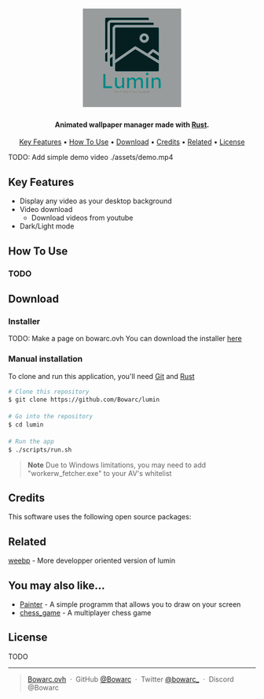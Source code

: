 <h1 align="center">
  <br>
  <!-- Add lumin img -->
  <img src="assets/logo2_test1.png" alt="lumin" width="200">
<!--   <br>
  Lumin -->
  <br>
</h1>

<h4 align="center">Animated wallpaper manager made with <a href="http://rust-lang.org" target="_blank">Rust</a>.</h4>

<p align="center">
  <a href="#key-features">Key Features</a> •
  <a href="#how-to-use">How To Use</a> •
  <a href="#download">Download</a> •
  <a href="#credits">Credits</a> •
  <a href="#related">Related</a> •
  <a href="#license">License</a>
</p>

TODO: Add simple demo video
./assets/demo.mp4

## Key Features

* Display any video as your desktop background
* Video download
  - Download videos from youtube
* Dark/Light mode


## How To Use

### TODO

## Download

### Installer
TODO: Make a page on bowarc.ovh
You can download the installer [here](https://github.com/Bowarc/lumin) 

### Manual installation
To clone and run this application, you'll need [Git](https://git-scm.com) and [Rust](https://rust-lang.org/)

```bash
# Clone this repository
$ git clone https://github.com/Bowarc/lumin

# Go into the repository
$ cd lumin

# Run the app
$ ./scripts/run.sh
```

> **Note**
> Due to Windows limitations, you may need to add "workerw_fetcher.exe" to your AV's whitelist 

## Credits

This software uses the following open source packages:

<!-- - [egui](http://docs.rs/egui) -->
<!-- - [egui-notify](https://docs.rs/egui-notify) -->

## Related

[weebp](https://github.com/Francesco149/weebp) - More developper oriented version of lumin

## You may also like...

- [Painter](https://github.com/bowarc/painter) - A simple programm that allows you to draw on your screen
- [chess_game](https://github.com/bowarc/chess_game) - A multiplayer chess game

## License

TODO

---

> [Bowarc.ovh](https://www.bowarc.ovh) &nbsp;&middot;&nbsp;
> GitHub [@Bowarc](https://github.com/Bowarc) &nbsp;&middot;&nbsp;
> Twitter [@bowarc_](https://twitter.com/bowarc_) &nbsp;&middot;&nbsp;
> Discord @Bowarc

